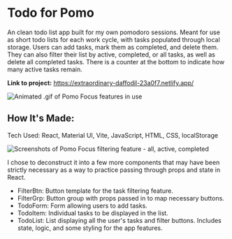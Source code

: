 # Todo for Pomo

An clean todo list app built for my own pomodoro sessions. Meant for use as short todo lists for each work cycle, with tasks populated through local storage. Users can add tasks, mark them as completed, and delete them. They can also filter their list by active, completed, or all tasks, as well as delete all completed tasks. There is a counter at the bottom to indicate how many active tasks remain.

**Link to project:** https://extraordinary-daffodil-23a0f7.netlify.app/

![Animated .gif of Pomo Focus features in use](https://github.com/andiedoescode/todo-pomo/assets/98671035/7ceaec5e-e71a-4b9a-bef1-b64bb42b9ba9)

## How It's Made:

Tech Used: React, Material UI, Vite, JavaScript, HTML, CSS, localStorage

![Screenshots of Pomo Focus filtering feature - all, active, completed](https://github.com/andiedoescode/todo-pomo/assets/98671035/f23d2331-87dd-4060-8b9c-70d79668d431)

I chose to deconstruct it into a few more components that may have been strictly necessary as a way to practice passing through props and state  in React.
<ul>
	<li>FilterBtn: Button template for the task filtering feature.</li>
	<li>FilterGrp: Button group with props passed in to map necessary buttons.</li>
	<li>TodoForm: Form allowing users to add tasks.</li>
	<li>TodoItem: Individual tasks to be displayed in the list.</li>
	<li>TodoList: List displaying all the user's tasks and filter buttons. Includes state, logic, and some styling for the app features.</li>
</ul>
